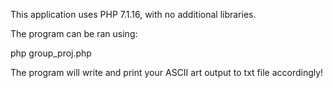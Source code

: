 This application uses PHP 7.1.16, with no additional libraries.

The program can be ran using:

php group_proj.php

The program will write and print your ASCII art output to txt file accordingly!